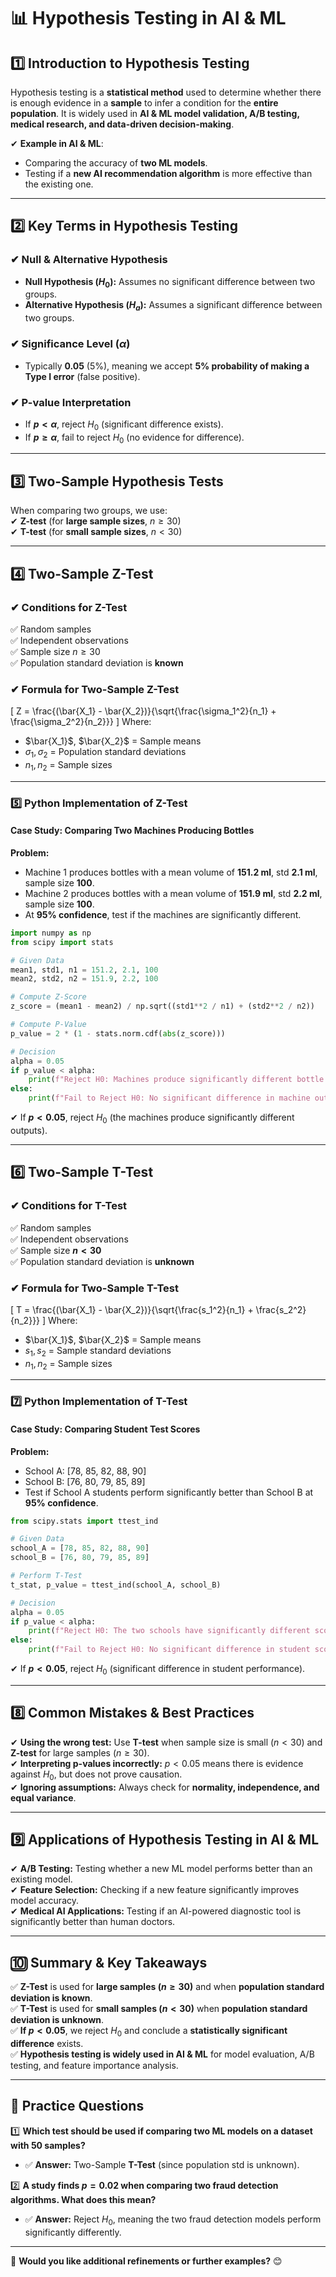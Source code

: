# 📊 **Hypothesis Testing in AI & ML**  

## **1️⃣ Introduction to Hypothesis Testing**  
Hypothesis testing is a **statistical method** used to determine whether there is enough evidence in a **sample** to infer a condition for the **entire population**. It is widely used in **AI & ML model validation, A/B testing, medical research, and data-driven decision-making**.  

✔ **Example in AI & ML**:  

- Comparing the accuracy of **two ML models**.  
- Testing if a **new AI recommendation algorithm** is more effective than the existing one.  

---

## **2️⃣ Key Terms in Hypothesis Testing**  

### **✔ Null & Alternative Hypothesis**
- **Null Hypothesis ($H_0$):** Assumes no significant difference between two groups.  
- **Alternative Hypothesis ($H_a$):** Assumes a significant difference between two groups.  

### **✔ Significance Level ($\alpha$)**  
- Typically **0.05** (5%), meaning we accept **5% probability of making a Type I error** (false positive).  

### **✔ P-value Interpretation**  
- If **$p < \alpha$**, reject $H_0$ (significant difference exists).  
- If **$p \geq \alpha$**, fail to reject $H_0$ (no evidence for difference).  

---

## **3️⃣ Two-Sample Hypothesis Tests**  
When comparing two groups, we use:  
✔ **Z-test** (for **large sample sizes**, $n \geq 30$)  
✔ **T-test** (for **small sample sizes**, $n < 30$)  

---

## **4️⃣ Two-Sample Z-Test**  

### **✔ Conditions for Z-Test**  
✅ Random samples  
✅ Independent observations  
✅ Sample size $n \geq 30$  
✅ Population standard deviation is **known**  

### **✔ Formula for Two-Sample Z-Test**  
\[
Z = \frac{(\bar{X_1} - \bar{X_2})}{\sqrt{\frac{\sigma_1^2}{n_1} + \frac{\sigma_2^2}{n_2}}}
\]
Where:  
- $\bar{X_1}$, $\bar{X_2}$ = Sample means  
- $\sigma_1, \sigma_2$ = Population standard deviations  
- $n_1, n_2$ = Sample sizes  

---

### **5️⃣ Python Implementation of Z-Test**
#### **Case Study: Comparing Two Machines Producing Bottles**  

**Problem:**  
- Machine 1 produces bottles with a mean volume of **151.2 ml**, std **2.1 ml**, sample size **100**.  
- Machine 2 produces bottles with a mean volume of **151.9 ml**, std **2.2 ml**, sample size **100**.  
- At **95% confidence**, test if the machines are significantly different.  

```python
import numpy as np
from scipy import stats

# Given Data
mean1, std1, n1 = 151.2, 2.1, 100
mean2, std2, n2 = 151.9, 2.2, 100

# Compute Z-Score
z_score = (mean1 - mean2) / np.sqrt((std1**2 / n1) + (std2**2 / n2))

# Compute P-Value
p_value = 2 * (1 - stats.norm.cdf(abs(z_score)))

# Decision
alpha = 0.05
if p_value < alpha:
    print(f"Reject H0: Machines produce significantly different bottle volumes (p = {p_value:.5f})")
else:
    print(f"Fail to Reject H0: No significant difference in machine output (p = {p_value:.5f})")
```

✔ If **$p < 0.05$**, reject $H_0$ (the machines produce significantly different outputs).  

---

## **6️⃣ Two-Sample T-Test**  

### **✔ Conditions for T-Test**  
✅ Random samples  
✅ Independent observations  
✅ Sample size **$n < 30$**  
✅ Population standard deviation is **unknown**  

### **✔ Formula for Two-Sample T-Test**  
\[
T = \frac{(\bar{X_1} - \bar{X_2})}{\sqrt{\frac{s_1^2}{n_1} + \frac{s_2^2}{n_2}}}
\]
Where:  
- $\bar{X_1}$, $\bar{X_2}$ = Sample means  
- $s_1, s_2$ = Sample standard deviations  
- $n_1, n_2$ = Sample sizes  

---

### **7️⃣ Python Implementation of T-Test**  
#### **Case Study: Comparing Student Test Scores**  

**Problem:**  
- School A: [78, 85, 82, 88, 90]  
- School B: [76, 80, 79, 85, 89]  
- Test if School A students perform significantly better than School B at **95% confidence**.  

```python
from scipy.stats import ttest_ind

# Given Data
school_A = [78, 85, 82, 88, 90]
school_B = [76, 80, 79, 85, 89]

# Perform T-Test
t_stat, p_value = ttest_ind(school_A, school_B)

# Decision
alpha = 0.05
if p_value < alpha:
    print(f"Reject H0: The two schools have significantly different scores (p = {p_value:.5f})")
else:
    print(f"Fail to Reject H0: No significant difference in student scores (p = {p_value:.5f})")
```

✔ If **$p < 0.05$**, reject $H_0$ (significant difference in student performance).  

---

## **8️⃣ Common Mistakes & Best Practices**  
✔ **Using the wrong test:** Use **T-test** when sample size is small ($n < 30$) and **Z-test** for large samples ($n \geq 30$).  
✔ **Interpreting p-values incorrectly:** $p < 0.05$ means there is evidence against $H_0$, but does not prove causation.  
✔ **Ignoring assumptions:** Always check for **normality, independence, and equal variance**.  

---

## **9️⃣ Applications of Hypothesis Testing in AI & ML**  
✔ **A/B Testing:** Testing whether a new ML model performs better than an existing model.  
✔ **Feature Selection:** Checking if a new feature significantly improves model accuracy.  
✔ **Medical AI Applications:** Testing if an AI-powered diagnostic tool is significantly better than human doctors.  

---

## **🔟 Summary & Key Takeaways**  
✅ **Z-Test** is used for **large samples ($n \geq 30$)** and when **population standard deviation is known**.  
✅ **T-Test** is used for **small samples ($n < 30$)** when **population standard deviation is unknown**.  
✅ **If $p < 0.05$**, we reject $H_0$ and conclude a **statistically significant difference** exists.  
✅ **Hypothesis testing is widely used in AI & ML** for model evaluation, A/B testing, and feature importance analysis.  

---

## **📌 Practice Questions**  
1️⃣ **Which test should be used if comparing two ML models on a dataset with 50 samples?**  
   - ✅ **Answer:** Two-Sample **T-Test** (since population std is unknown).  

2️⃣ **A study finds $p = 0.02$ when comparing two fraud detection algorithms. What does this mean?**  
   - ✅ **Answer:** Reject $H_0$, meaning the two fraud detection models perform significantly differently.  

---

🚀 **Would you like additional refinements or further examples?** 😊